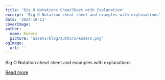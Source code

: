 ```yaml
---
title: 'Big O Notations CheatSheet with Explanation'
excerpt: 'Big O Notation cheat sheet and examples with explanations'
date: '2024-10-13'
coverImage: ''
author:
  name: Koders
  picture: "assets/blog/authors/koders.png"
ogImage:
  url: ''
---
```


Big O Notation cheat sheet and examples with explanations

[Read more](https://dev.to/somadevtoo/big-o-notations-cheatsheet-with-explanation-i2h)
